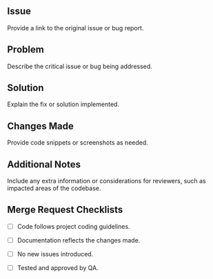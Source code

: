 ## Issue
Provide a link to the original issue or bug report.

## Problem
Describe the critical issue or bug being addressed.

## Solution
Explain the fix or solution implemented.

## Changes Made
Provide code snippets or screenshots as needed.

## Additional Notes
Include any extra information or considerations for reviewers, such as impacted areas of the codebase.

## Merge Request Checklists

- [ ] Code follows project coding guidelines.

- [ ] Documentation reflects the changes made.

- [ ] No new issues introduced.

- [ ] Tested and approved by QA.